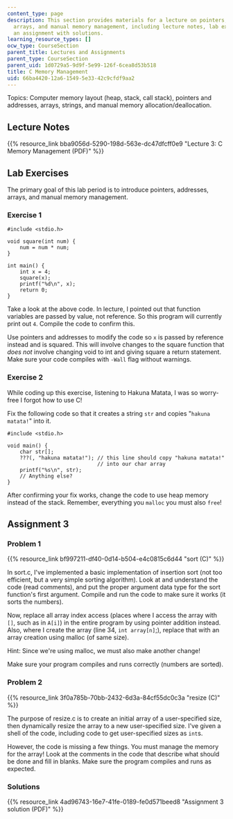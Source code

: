 ```yaml
---
content_type: page
description: This section provides materials for a lecture on pointers, addresses,
  arrays, and manual memory management, including lecture notes, lab exercises, and
  an assignment with solutions.
learning_resource_types: []
ocw_type: CourseSection
parent_title: Lectures and Assignments
parent_type: CourseSection
parent_uid: 1d0729a5-9d9f-5e99-126f-6cea8d53b518
title: C Memory Management
uid: 66ba4420-12a6-1549-5e33-42c9cfdf9aa2
---
```


Topics: Computer memory layout (heap, stack, call stack), pointers and addresses, arrays, strings, and manual memory allocation/deallocation.

Lecture Notes
-------------

{{% resource_link bba9056d-5290-198d-563e-dc47dfcff0e9 "Lecture 3: C Memory Management (PDF)" %}}

Lab Exercises
-------------

The primary goal of this lab period is to introduce pointers, addresses, arrays, and manual memory management.

### Exercise 1

```
#include <stdio.h>

void square(int num) {
	num = num * num;
}

int main() {
	int x = 4;
	square(x);
	printf("%d\n", x);
	return 0;
}
```

Take a look at the above code. In lecture, I pointed out that function variables are passed by value, not reference. So this program will currently print out `4`. Compile the code to confirm this.

Use pointers and addresses to modify the code so `x` is passed by reference instead and is squared. This will involve changes to the square function that _does not_ involve changing void to int and giving square a return statement. Make sure your code compiles with `-Wall` flag without warnings.

### Exercise 2

While coding up this exercise, listening to Hakuna Matata, I was so worry-free I forgot how to use C!

Fix the following code so that it creates a string `str` and copies "`hakuna matata!`" into it.

```
#include <stdio.h>

void main() {
	char str[];
	???(, "hakuna matata!"); // this line should copy "hakuna matata!"
	                         // into our char array
	printf("%s\n", str);
	// Anything else?
}
```

After confirming your fix works, change the code to use heap memory instead of the stack. Remember, everything you `malloc` you must also `free`!

Assignment 3
------------

### Problem 1

{{% resource_link bf997211-df40-0d14-b504-e4c0815c6d44 "sort (C)" %}}

In sort.c, I've implemented a basic implementation of insertion sort (not too efficient, but a very simple sorting algorithm). Look at and understand the code (read comments), and put the proper argument data type for the sort function's first argument. Compile and run the code to make sure it works (it sorts the numbers).

Now, replace all array index access (places where I access the array with `[]`, such as in `A[i]`) in the entire program by using pointer addition instead. Also, where I create the array (line 34, `int array[n]`;), replace that with an array creation using malloc (of same size).

Hint: Since we're using malloc, we must also make another change!

Make sure your program compiles and runs correctly (numbers are sorted).

### Problem 2

{{% resource_link 3f0a785b-70bb-2432-6d3a-84cf55dc0c3a "resize (C)" %}}

The purpose of resize.c is to create an initial array of a user-specified size, then dynamically resize the array to a new user-specified size. I've given a shell of the code, including code to get user-specified sizes as `int`s.

However, the code is missing a few things. You must manage the memory for the array! Look at the comments in the code that describe what should be done and fill in blanks. Make sure the program compiles and runs as expected.

### Solutions

{{% resource_link 4ad96743-16e7-41fe-0189-fe0d571beed8 "Assignment 3 solution (PDF)" %}}
